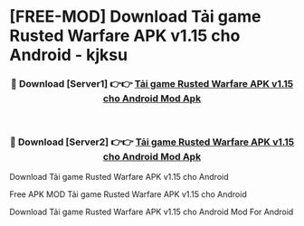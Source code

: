 # [FREE-MOD] Download Tải game Rusted Warfare APK v1.15 cho Android - kjksu


<div align="center">
<h3>🔴 Download [Server1] 👉👉 <a href="https://apk-comot.site?title=Tải_game_Rusted_Warfare_APK_v1.15_cho_Android">Tải game Rusted Warfare APK v1.15 cho Android Mod Apk</a></h3><br>

<h3>🔴 Download [Server2] 👉👉 <a href="https://apk-comot.site?title=Tải_game_Rusted_Warfare_APK_v1.15_cho_Android">Tải game Rusted Warfare APK v1.15 cho Android Mod Apk</a></h3>
</div>



Download Tải game Rusted Warfare APK v1.15 cho Android 

Free APK MOD Tải game Rusted Warfare APK v1.15 cho Android 

Download Tải game Rusted Warfare APK v1.15 cho Android Mod For Android
